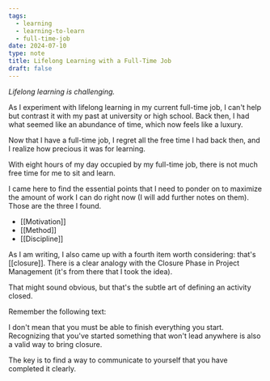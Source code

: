 ```yaml
---
tags:
  - learning
  - learning-to-learn
  - full-time-job
date: 2024-07-10
type: note
title: Lifelong Learning with a Full-Time Job
draft: false
---
```

*Lifelong learning is challenging.*

As I experiment with lifelong learning in my current full-time job, I can't help but contrast it with my past at university or high school. Back then, I had what seemed like an abundance of time, which now feels like a luxury.

Now that I have a full-time job, I regret all the free time I had back then, and I realize how precious it was for learning.

With eight hours of my day occupied by my full-time job, there is not much free time for me to sit and learn.

I came here to find the essential points that I need to ponder on to maximize the amount of work I can do right now (I will add further notes on them). Those are the three I found.

- [[Motivation]]
- [[Method]]
- [[Discipline]]

As I am writing, I also came up with a fourth item worth considering: that's [[closure]]. There is a clear analogy with the Closure Phase in Project Management (it's from there that I took the idea).

That might sound obvious, but that's the subtle art of defining an activity closed.

Remember the following text:

I don't mean that you must be able to finish everything you start. Recognizing that you've started something that won't lead anywhere is also a valid way to bring closure.

The key is to find a way to communicate to yourself that you have completed it clearly.
